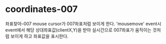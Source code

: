 # coordinates-007

좌표찾아-007
mouse cursor가 007좌표처럼 보이게 한다. 'mousemove' event시 event에서 해당 상대좌표값(clientX,Y)을 받아 실시간으로 007좌표가 움직이는 것처럼 보이게 하고 좌표값을 표시한다.
